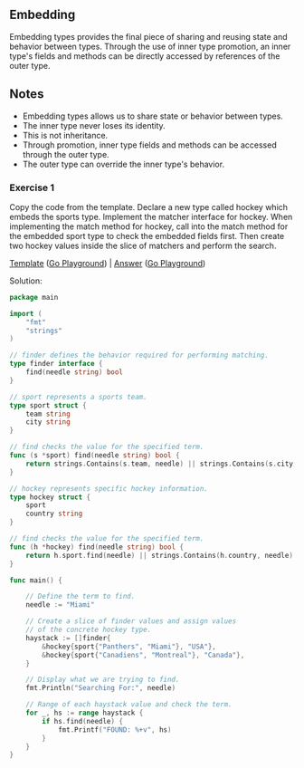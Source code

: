 ## Embedding

Embedding types provides the final piece of sharing and reusing state and behavior between types. Through the use of inner type promotion, an inner type's fields and methods can be directly accessed by references of the outer type.

## Notes

* Embedding types allows us to share state or behavior between types.
* The inner type never loses its identity.
* This is not inheritance.
* Through promotion, inner type fields and methods can be accessed through the outer type.
* The outer type can override the inner type's behavior.

### Exercise 1

Copy the code from the template. Declare a new type called hockey which embeds the sports type. Implement the matcher interface for hockey. When implementing the match method for hockey, call into the match method for the embedded sport type to check the embedded fields first. Then create two hockey values inside the slice of matchers and perform the search.

[Template](exercises/template1/template1.go) ([Go Playground](https://play.golang.org/p/dK0FnSnnRz)) |
[Answer](exercises/exercise1/exercise1.go) ([Go Playground](https://play.golang.org/p/ZeOIYmIw-r))

Solution:
```go
package main

import (
	"fmt"
	"strings"
)

// finder defines the behavior required for performing matching.
type finder interface {
	find(needle string) bool
}

// sport represents a sports team.
type sport struct {
	team string
	city string
}

// find checks the value for the specified term.
func (s *sport) find(needle string) bool {
	return strings.Contains(s.team, needle) || strings.Contains(s.city, needle)
}

// hockey represents specific hockey information.
type hockey struct {
	sport
	country string
}

// find checks the value for the specified term.
func (h *hockey) find(needle string) bool {
	return h.sport.find(needle) || strings.Contains(h.country, needle)
}

func main() {

	// Define the term to find.
	needle := "Miami"

	// Create a slice of finder values and assign values
	// of the concrete hockey type.
	haystack := []finder{
		&hockey{sport{"Panthers", "Miami"}, "USA"},
		&hockey{sport{"Canadiens", "Montreal"}, "Canada"},
	}

	// Display what we are trying to find.
	fmt.Println("Searching For:", needle)

	// Range of each haystack value and check the term.
	for _, hs := range haystack {
		if hs.find(needle) {
			fmt.Printf("FOUND: %+v", hs)
		}
	}
}
```
